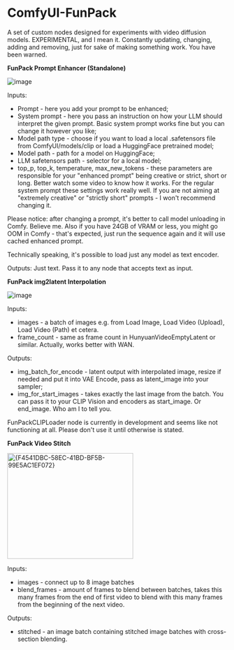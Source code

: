 # ComfyUI-FunPack
A set of custom nodes designed for experiments with video diffusion models.
EXPERIMENTAL, and I mean it. Constantly updating, changing, adding and removing, just for sake of making something work.
You have been warned.

**FunPack Prompt Enhancer (Standalone)**

![image](https://github.com/user-attachments/assets/2768efc5-35f1-4897-811e-dc3b334356d5)

Inputs:
- Prompt - here you add your prompt to be enhanced;
- System prompt - here you pass an instruction on how your LLM should interpret the given prompt. Basic system prompt works fine but you can change it however you like;
- Model path type - choose if you want to load a local .safetensors file from ComfyUI/models/clip or load a HuggingFace pretrained model;
- Model path - path for a model on HuggingFace;
- LLM safetensors path - selector for a local model;
- top_p, top_k, temperature, max_new_tokens - these parameters are responsible for your "enhanced prompt" being creative or strict, short or long. Better watch some video to know how it works.
  For the regular system prompt these settings work really well. If you are not aiming at "extremely creative" or "strictly short" prompts - I won't recommend changing it.

Please notice: after changing a prompt, it's better to call model unloading in Comfy. Believe me.
Also if you have 24GB of VRAM or less, you might go OOM in Comfy - that's expected, just run the sequence again and it will use cached enhanced prompt.

Technically speaking, it's possible to load just any model as text encoder.

Outputs:
Just text. Pass it to any node that accepts text as input.

**FunPack img2latent Interpolation**

![image](https://github.com/user-attachments/assets/1f84d00b-e835-4b0a-96da-e8fb9a1c1366)


Inputs:
 - images - a batch of images e.g. from Load Image, Load Video (Upload), Load Video (Path) et cetera.
 - frame_count - same as frame count in HunyuanVideoEmptyLatent or similar. Actually, works better with WAN.

Outputs:
- img_batch_for_encode - latent output with interpolated image, resize if needed and put it into VAE Encode, pass as latent_image into your sampler;
- img_for_start_images - takes exactly the last image from the batch. You can pass it to your CLIP Vision and encoders as start_image. Or end_image. Who am I to tell you.

FunPackCLIPLoader node is currently in development and seems like not functioning at all. Please don't use it until otherwise is stated.


**FunPack Video Stitch**

<img width="288" height="242" alt="{F4541DBC-58EC-41BD-BF5B-99E5AC1EF072}" src="https://github.com/user-attachments/assets/c1ce3b61-c7ea-40bc-b5c9-13153cb587cb" />


Inputs:
- images - connect up to 8 image batches
- blend_frames - amount of frames to blend between batches, takes this many frames from the end of first video to blend with this many frames from the beginning of the next video.

Outputs:
- stitched - an image batch containing stitched image batches with cross-section blending.
